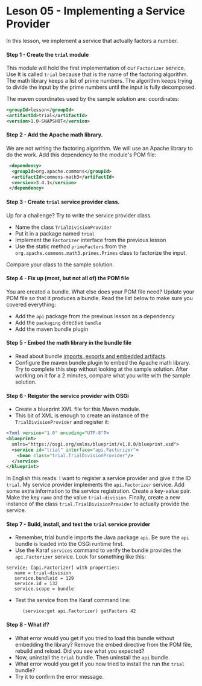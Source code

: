 # Leson 05 - Implementing a Service Provider
In this lesson, we implement a service that actually factors a number. 
 
 #### Step 1 - Create the `trial` module
 This module will hold the first implementation of our `Factorizer` service. Use It is called
 `trial` because that is the name of the factoring algorithm. The math library keeps a 
 list of prime numbers. The algorithm keeps trying to divide the input by the prime numbers
 until the input is fully decomposed.
 
 The maven coordinates used by the sample solution are:
 coordinates:
 
 ```xml
<groupId>lesson</groupId>
<artifactId>trial</artifactId>
<version>1.0-SNAPSHOT</version>
```


#### Step 2 - Add the Apache math library.
We are not writing the factoring algorithm. We will use an Apache library to do the work.
Add this dependency to the module's POM file:

```xml
 <dependency>
  <groupId>org.apache.commons</groupId>
  <artifactId>commons-math3</artifactId>
  <version>3.4.1</version>
 </dependency>
 ```

#### Step 3 - Create `trial` service provider class.
Up for a challenge? Try to write the service provider class.
 * Name the class `TrialDivisionProvider` 
 * Put it in a package named `trial`
 * Implement the `Factorizer` interface from the previous lesson
 * Use the static method `primeFactors` from the `org.apache.commons.math3.primes.Primes` class
 to factorize the input.
 
Compare your class to the sample solution.
 
#### Step 4 - Fix up (most, but not all of) the POM file
You are created a bundle. What else does your POM file need?
Update your POM file so that it produces a bundle. 
Read the list below to make sure you covered everything:

 * Add the `api` package from the previous lesson as a dependency
 * Add the `packaging` directive `bundle` 
 * Add the maven bundle plugin
 
#### Step 5 - Embed the math library in the bundle file
* Read about bundle [imports, exports and embedded artifacts](imports-exports-and-embedding.md).
* Configure the maven bundle plugin to embed the Apache math library. Try to complete this 
step without looking at the sample solution. After working on it for a 2 minutes, compare
what you write with the sample solution.

#### Step 6 - Reigster the service provider with OSGi
* Create a blueprint XML file for this Maven module.
* This bit of XML is enough to create an instance of the `TrialDivisionProvider` and register it:
```xml
<?xml version="1.0" encoding="UTF-8"?>
<blueprint>
  xmlns="https://osgi.org/xmlns/blueprint/v1.0.0/blueprint.xsd">
  <service id="trial" interface="api.Factorizer">
    <bean class="trial.TrialDivisionProvider"/>
  </service>
</blueprint>
```
In English this reads: I want to register a service provider and give it the ID `trial`. 
My service provider implements the `api.Factorizer` service. Add some extra information to the 
service registration. Create a key-value pair. Make the key `name` and the value 
`trial-division`. Finally, create a new instance of the class `trial.TrialDivisionProvider`
to actually provide the service.

#### Step 7 - Build, install, and test the `trial` service provider
* Remember, trial bundle imports the Java package `api`. Be sure the `api` bundle is loaded 
into the OSGi runtime first.
* Use the Karaf `services` command to verify the bundle provides the `api.Factorizer` service. 
Look for something like this:

```test
service; [api.Factorizer] with properties:
   name = trial-division
   service.bundleid = 129
   service.id = 132
   service.scope = bundle
   ```

* Test the service from the Karaf command line:

```text
      (service:get api.Factorizer) getFactors 42
```

#### Step 8 - What if?
* What error would you get if you tried to load this bundle without embedding the library? Remove
 the embed directive from the POM file, rebuild and reload. Did you see what you expected?
* Now, uninstall the `trial` bundle. Then uninstall the `api` bundle.
* What error would you get if you now tried to install the run the `trial` bundle?
* Try it to confirm the error message.
